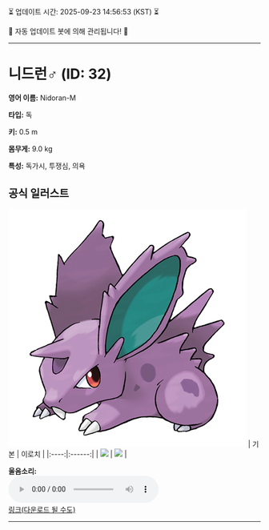 
⏳ 업데이트 시간: 2025-09-23 14:56:53 (KST) ⏳

🤖 자동 업데이트 봇에 의해 관리됩니다! 🤖

---

# 니드런♂ (ID: 32)
**영어 이름:** Nidoran-M

**타입:** 독

**키:** 0.5 m

**몸무게:** 9.0 kg

**특성:** 독가시, 투쟁심, 의욕

## 공식 일러스트
![](https://raw.githubusercontent.com/PokeAPI/sprites/master/sprites/pokemon/other/official-artwork/32.png)
| 기본 | 이로치 |
|:----:|:------:|
| <img src="https://raw.githubusercontent.com/PokeAPI/sprites/master/sprites/pokemon/32.png" width="200"> | <img src="https://raw.githubusercontent.com/PokeAPI/sprites/master/sprites/pokemon/shiny/32.png" width="200"> |

**울음소리:**<br><audio controls src="https://raw.githubusercontent.com/PokeAPI/cries/main/cries/pokemon/latest/32.ogg"></audio><br> [링크(다운로드 될 수도)](https://raw.githubusercontent.com/PokeAPI/cries/main/cries/pokemon/latest/32.ogg)


---
